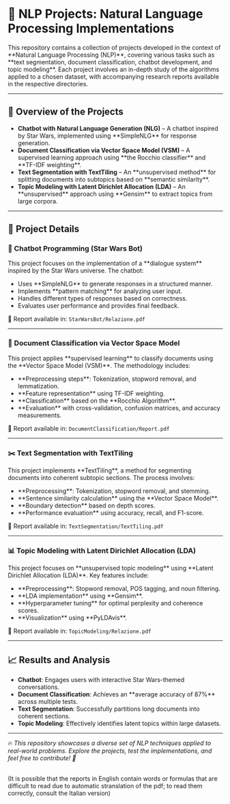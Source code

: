 <h1>🚀 NLP Projects: Natural Language Processing Implementations</h1>

<p>
This repository contains a collection of projects developed in the context of **Natural Language Processing (NLP)**, 
covering various tasks such as **text segmentation, document classification, chatbot development, and topic modeling**.
Each project involves an in-depth study of the algorithms applied to a chosen dataset, with accompanying research reports available in the respective directories.
</p>

<hr>

<h2>📄 Overview of the Projects</h2>

<ul>
  <li><strong>Chatbot with Natural Language Generation (NLG)</strong> – A chatbot inspired by Star Wars, implemented using **SimpleNLG** for response generation.</li>
  <li><strong>Document Classification via Vector Space Model (VSM)</strong> – A supervised learning approach using **the Rocchio classifier** and **TF-IDF weighting**.</li>
  <li><strong>Text Segmentation with TextTiling</strong> – An **unsupervised method** for splitting documents into subtopics based on **semantic similarity**.</li>
  <li><strong>Topic Modeling with Latent Dirichlet Allocation (LDA)</strong> – An **unsupervised** approach using **Gensim** to extract topics from large corpora.</li>
</ul>

<hr>

<h2>🚀 Project Details</h2>

<h3>🤖 Chatbot Programming (Star Wars Bot)</h3>
<p>
This project focuses on the implementation of a **dialogue system** inspired by the Star Wars universe. The chatbot:
</p>
<ul>
  <li>Uses **SimpleNLG** to generate responses in a structured manner.</li>
  <li>Implements **pattern matching** for analyzing user input.</li>
  <li>Handles different types of responses based on correctness.</li>
  <li>Evaluates user performance and provides final feedback.</li>
</ul>

<p>📄 Report available in: <code>StarWarsBot/Relazione.pdf</code></p>

<hr>

<h3>📄 Document Classification via Vector Space Model</h3>
<p>
This project applies **supervised learning** to classify documents using the **Vector Space Model (VSM)**.
The methodology includes:
</p>
<ul>
  <li>**Preprocessing steps**: Tokenization, stopword removal, and lemmatization.</li>
  <li>**Feature representation** using TF-IDF weighting.</li>
  <li>**Classification** based on the **Rocchio Algorithm**.</li>
  <li>**Evaluation** with cross-validation, confusion matrices, and accuracy measurements.</li>
</ul>

<p>📄 Report available in: <code>DocumentClassification/Report.pdf</code></p>

<hr>

<h3>✂️ Text Segmentation with TextTiling</h3>
<p>
This project implements **TextTiling**, a method for segmenting documents into coherent subtopic sections. The process involves:
</p>
<ul>
  <li>**Preprocessing**: Tokenization, stopword removal, and stemming.</li>
  <li>**Sentence similarity calculation** using the **Vector Space Model**.</li>
  <li>**Boundary detection** based on depth scores.</li>
  <li>**Performance evaluation** using accuracy, recall, and F1-score.</li>
</ul>

<p>📄 Report available in: <code>TextSegmentation/TextTiling.pdf</code></p>

<hr>

<h3>📊 Topic Modeling with Latent Dirichlet Allocation (LDA)</h3>
<p>
This project focuses on **unsupervised topic modeling** using **Latent Dirichlet Allocation (LDA)**. Key features include:
</p>
<ul>
  <li>**Preprocessing**: Stopword removal, POS tagging, and noun filtering.</li>
  <li>**LDA implementation** using **Gensim**.</li>
  <li>**Hyperparameter tuning** for optimal perplexity and coherence scores.</li>
  <li>**Visualization** using **PyLDAvis**.</li>
</ul>

<p>📄 Report available in: <code>TopicModeling/Relazione.pdf</code></p>

<hr>

<h2>📈 Results and Analysis</h2>
<ul>
  <li><strong>Chatbot</strong>: Engages users with interactive Star Wars-themed conversations.</li>
  <li><strong>Document Classification</strong>: Achieves an **average accuracy of 87%** across multiple tests.</li>
  <li><strong>Text Segmentation</strong>: Successfully partitions long documents into coherent sections.</li>
  <li><strong>Topic Modeling</strong>: Effectively identifies latent topics within large datasets.</li>
</ul>

<hr>

<p>🔥 <em>This repository showcases a diverse set of NLP techniques applied to real-world problems. 
Explore the projects, test the implementations, and feel free to contribute! 🚀</em></p>
<br>
(It is possible that the reports in English contain words or formulas that are difficult to read due to automatic stranslation of the pdf; to read them correctly, consult the Italian version)
